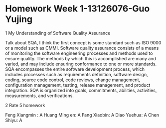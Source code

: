# Homework Week 1-13126076-Guo Yujing #
1 My Understanding of Software Quality Assurance

  
  Talk about SQA, I think the first concept is some standard such as ISO 9000 or a model such as CMMI.
  Software quality assurance consists of a means of monitoring the software engineering processes and methods used to ensure quality.
  The methods by which this is accomplished are many and varied, and may include ensuring conformance to one or more standards.
  SQA encompasses the entire software development process, which includes processes such as requirements definition, software design, coding, source code control, code reviews, change management, configuration management, testing, release management, and product integration. 
  SQA is organized into goals, commitments, abilities, activities, measurements, and verifications.
  
  
2 Rate 5 homework 
  
  Feng Xiangmin : A
  Huang Ming en:  A
  Fang Xiaobin:   A
  Diao Yuehua:    A
  Chen Shiyu:     A
  
